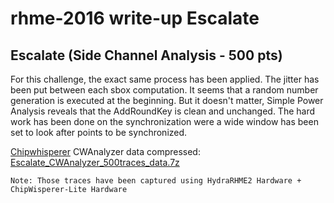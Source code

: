 # rhme-2016 write-up Escalate

<a name="escalate"></a>
## Escalate (Side Channel Analysis - 500 pts)

For this challenge, the exact same process has been applied. The jitter has been 
put between each sbox computation. It seems that a random number generation is 
executed at the beginning. But it doesn't matter, Simple Power Analysis reveals 
that the AddRoundKey is clean and unchanged. The hard work has been done on the 
synchronization were a wide window has been set to look after points to be 
synchronized.

[Chipwhisperer](https://github.com/newaetech/chipwhisperer) CWAnalyzer data compressed:
[Escalate_CWAnalyzer_500traces_data.7z](Escalate_CWAnalyzer_500traces_data.7z)

`Note: Those traces have been captured using HydraRHME2 Hardware + ChipWisperer-Lite Hardware`
